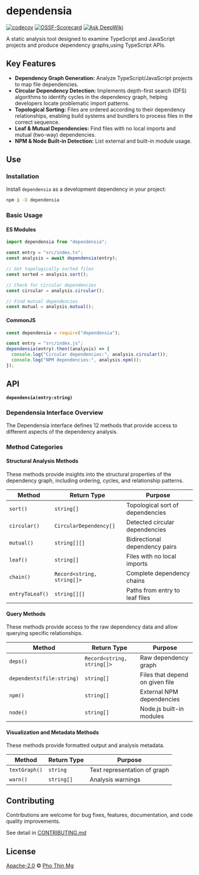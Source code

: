 # dependensia

[![codecov][codecov-svg]][codecov-project] [![OSSF-Scorecard][ossf-scorecard-svg]][ossf-scorecard-project] [![Ask DeepWiki][deep-wiki-svg]][deep-wiki-project]

A static analysis tool designed to examine TypeScript and JavaScript projects and produce dependency graphs,using TypeScript APIs.

## Key Features

- **Dependency Graph Generation:** Analyze TypeScript/JavaScript projects to map file dependencies.
- **Circular Dependency Detection:** Implements depth-first search (DFS) algorithms to identify cycles in the dependency graph, helping developers locate problematic import patterns.
- **Topological Sorting:** Files are ordered according to their dependency relationships, enabling build systems and bundlers to process files in the correct sequence.
- **Leaf & Mutual Dependencies:** Find files with no local imports and mutual (two-way) dependencies.
- **NPM & Node Built-in Detection:** List external and built-in module usage.

## Use

### Installation

Install `dependensia` as a development dependency in your project:

```bash
npm i -D dependensia
```

### Basic Usage

#### ES Modules

```ts
import dependensia from "dependensia";

const entry = "src/index.ts";
const analysis = await dependensia(entry);

// Get topologically sorted files
const sorted = analysis.sort();

// Check for circular dependencies
const circular = analysis.circular();

// Find mutual dependencies
const mutual = analysis.mutual();
```

#### CommonJS

```js
const dependensia = require("dependensia");

const entry = "src/index.js";
dependensia(entry).then((analysis) => {
  console.log("Circular dependencies:", analysis.circular());
  console.log("NPM dependencies:", analysis.npm());
});
```

## API

**`dependensia(entry:string)`**

### Dependensia Interface Overview

The Dependensia interface defines 12 methods that provide access to different aspects of the dependency analysis.

### Method Categories

#### Structural Analysis Methods

These methods provide insights into the structural properties of the dependency graph, including ordering, cycles, and relationship patterns.

| Method          | Return Type                | Purpose                          |
| --------------- | -------------------------- | -------------------------------- |
| `sort()`        | `string[]`                 | Topological sort of dependencies |
| `circular()`    | `CircularDependency[]`     | Detected circular dependencies   |
| `mutual()`      | `string[][]`               | Bidirectional dependency pairs   |
| `leaf()`        | `string[]`                 | Files with no local imports      |
| `chain()`       | `Record<string, string[]>` | Complete dependency chains       |
| `entryToLeaf()` | `string[][]`               | Paths from entry to leaf files   |

#### Query Methods

These methods provide access to the raw dependency data and allow querying specific relationships.

| Method                    | Return Type                | Purpose                         |
| ------------------------- | -------------------------- | ------------------------------- |
| `deps()`                  | `Record<string, string[]>` | Raw dependency graph            |
| `dependents(file:string)` | `string[]`                 | Files that depend on given file |
| `npm()`                   | `string[]`                 | External NPM dependencies       |
| `node()`                  | `string[]`                 | Node.js built-in modules        |

#### Visualization and Metadata Methods

These methods provide formatted output and analysis metadata.

| Method        | Return Type | Purpose                      |
| ------------- | ----------- | ---------------------------- |
| `textGraph()` | `string`    | Text representation of graph |
| `warn()`      | `string[]`  | Analysis warnings            |

## Contributing

Contributions are welcome for bug fixes, features, documentation, and code quality improvements.

See detail in [CONTRIBUTING.md][file-contribute]

## License

[Apache-2.0][file-license] © [Pho Thin Mg][ptm]

<!-- markdownlint-disable MD053 -->

[file-license]: LICENSE
[file-contribute]: CONTRIBUTING.md
[ptm]: https://github.com/phothinmg
[codecov-svg]: https://codecov.io/gh/phothinmg/dependensia/graph/badge.svg?token=15NLXHS3J9
[codecov-project]: https://codecov.io/gh/phothinmg/dependensia
[ossf-scorecard-svg]: https://api.securityscorecards.dev/projects/github.com/phothinmg/dependensia/badge
[ossf-scorecard-project]: https://securityscorecards.dev/viewer/?uri=github.com/phothinmg/dependensia
[deep-wiki-project]: https://deepwiki.com/phothinmg/dependensia
[deep-wiki-svg]: https://deepwiki.com/badge.svg
